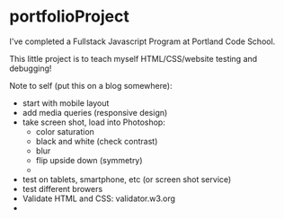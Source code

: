 portfolioProject
================

I've completed a Fullstack Javascript Program at Portland Code School.

This little project is to teach myself HTML/CSS/website testing and debugging!

Note to self (put this on a blog somewhere):

- start with mobile layout
- add media queries (responsive design)
- take screen shot, load into Photoshop:
  - color saturation
  - black and white (check contrast)
  - blur
  - flip upside down (symmetry)
  - 
- test on tablets, smartphone, etc (or screen shot service)
- test different browers
- Validate HTML and CSS: validator.w3.org
- 

